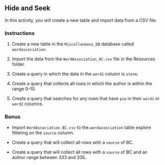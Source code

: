## Hide and Seek 

In this activity, you will create a new table and import data from a CSV file.

### Instructions

1. Create a new table in the `Miscellaneous_DB` database called `wordassociation`.

2. Import the data from the `WordAssociation_AC.csv` file in the Resources folder.

3. Create a query in which the data in the `word1` column is `stone`. 

4. Create a query that collects all rows in which the author is within the range 0–10.

5. Create a query that searches for any rows that have `pie` in their `word1` or `word2` columns.

### Bonus

* Import `WordAssociation_BC.csv` to the `wordassociation` table explore filtering on the `source` column.

* Create a query that will collect all rows with a `source` of BC.

* Create a query that will collect all rows with a `source` of BC and an author range between 333 and 335.
